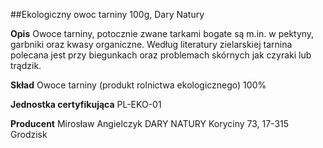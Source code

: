 ##Ekologiczny owoc tarniny 100g, Dary Natury

**Opis** Owoce tarniny, potocznie zwane tarkami bogate są m.in. w pektyny, garbniki oraz kwasy organiczne. Według literatury zielarskiej tarnina polecana jest przy biegunkach oraz problemach skórnych jak czyraki lub trądzik. 

**Skład** Owoce tarniny (produkt rolnictwa ekologicznego) 100%

**Jednostka certyfikująca** PL-EKO-01

**Producent** Mirosław Angielczyk DARY NATURY
Koryciny 73, 17-315 Grodzisk
